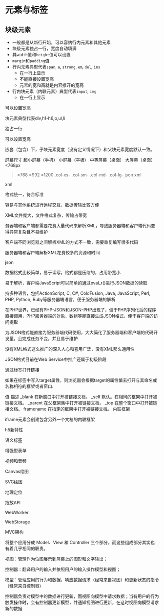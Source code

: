 # 元素与标签
## 块级元素
- 一般都是从新行开始，可以容纳行内元素和其他元素
- 块级元素独占一行，宽度自动填满
- 其`width`值和`height`值可以设置
- `margin`和`padding`值
- 行内元素典型代表`span`, `a`, `strong`, `em`, `del`, `ins`
  - 在一行上显示
  - 不能直接设置宽高
  - 元素的宽和高就是内容撑开的宽高
- 行内块元素（内联元素）典型代表`input`, `img`
  - 在一行上显示
		
可以设置宽高
	
块元素典型代表div,h1-h6,p,ul,li

		
独占一行
		
可以设置宽高
		
嵌套（包含）下，子块元素宽度（没有定义情况下）和父块元素宽度默认一致。


屏幕尺寸
超小屏幕（手机）
小屏幕（平板）
中等屏幕（桌面）
大屏幕（桌面）
<768px
>=768
>=992
>=1200
.col-xs-
.col-sm-
.col-md-
.col-lg-
json xml
	
xml

		
格式统一，符合标准
		
容易与其他系统进行远程交互，数据传输比较方便
		
XML文件庞大，文件格式复杂，传输占带宽
		
务器端和客户端都需要花费大量代码来解析XML，导致服务器端和客户端代码变得异常复杂且不易维护
		
客户端不同浏览器之间解析XML的方式不一致，需要重复编写很多代码
		
服务器端和客户端解析XML花费较多的资源和时间
	
json

		
数据格式比较简单，易于读写，格式都是压缩的，占用带宽小
		
易于解析，客户端JavaScript可以简单的通过eval_r()进行JSON数据的读取
		
持多种语言，包括ActionScript, C, C#, ColdFusion, Java, JavaScript, Perl, PHP, Python, Ruby等服务器端语言，便于服务器端的解析
		
在PHP世界，已经有PHP-JSON和JSON-PHP出现了，偏于PHP序列化后的程序直接调用，PHP服务器端的对象、数组等能直接生成JSON格式，便于客户端的访问提取
		
为JSON格式能直接为服务器端代码使用，大大简化了服务器端和客户端的代码开发量，且完成任务不变，并且易于维护
		
没有XML格式这么推广的深入人心和喜用广泛，没有XML那么通用性
		
JSON格式目前在Web Service中推广还属于初级阶段


通过标签<a>打开链接
	
如果在标签<a>中写入target属性，则浏览器会根据target的属性值去打开与其命名或名称相符的框架<frame>或者窗口.


值
描述
_blank
在新窗口中打开被链接文档。
_self
默认。在相同的框架中打开被链接文档。
_parent
在父框架集中打开被链接文档。
_top
在整个窗口中打开被链接文档。
framename
在指定的框架中打开被链接文档。
内联框架
	
iframe元素会创建包含另外一个文档的内联框架


h5新特性
	
语义标签
	
增强型表单
	
视频和音频
	
Canvas绘图
	
SVG绘图
	
地理定位
	
拖放API
	
WebWorker
	
WebStorage


MVC架构
	
将整个应用分成 Model、View 和 Controller 三个部分，而这些组成部分其实也有着几乎相同的职责。
	
视图：管理作为位图展示到屏幕上的图形和文字输出；
	
控制器：翻译用户的输入并依照用户的输入操作模型和视图；
	
模型：管理应用的行为和数据，响应数据请求（经常来自视图）和更新状态的指令（经常来自控制器）
	
控制器负责对模型中的数据进行更新，而视图向模型中请求数据；当有用户的行为触发操作时，会有控制器更新模型，并通知视图进行更新，在这时视图向模型请求新的数据





















